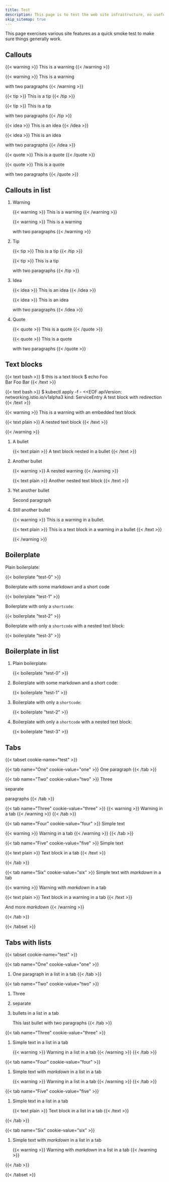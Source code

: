 ```yaml
---
title: Test
description: This page is to test the web site infrastructure, no useful content here.
skip_sitemap: true
---
```


This page exercises various site features as a quick smoke test to make sure things generally work.

## Callouts

{{< warning >}}
This is a warning
{{< /warning >}}

{{< warning >}}
This is a warning

with two paragraphs
{{< /warning >}}

{{< tip >}}
This is a tip
{{< /tip >}}

{{< tip >}}
This is a tip

with two paragraphs
{{< /tip >}}

{{< idea >}}
This is an idea
{{< /idea >}}

{{< idea >}}
This is an idea

with two paragraphs
{{< /idea >}}

{{< quote >}}
This is a quote
{{< /quote >}}

{{< quote >}}
This is a quote

with two paragraphs
{{< /quote >}}

## Callouts in list

1. Warning

    {{< warning >}}
    This is a warning
    {{< /warning >}}

    {{< warning >}}
    This is a warning

    with two paragraphs
    {{< /warning >}}

1. Tip

    {{< tip >}}
    This is a tip
    {{< /tip >}}

    {{< tip >}}
    This is a tip

    with two paragraphs
    {{< /tip >}}

1. Idea

    {{< idea >}}
    This is an idea
    {{< /idea >}}

    {{< idea >}}
    This is an idea

    with two paragraphs
    {{< /idea >}}

1. Quote

    {{< quote >}}
    This is a quote
    {{< /quote >}}

    {{< quote >}}
    This is a quote

    with two paragraphs
    {{< /quote >}}

## Text blocks

{{< text bash >}}
$ this is a text block
$ echo Foo \
Bar
Foo Bar
{{< /text >}}

{{< text bash >}}
$ kubectl apply -f - <<EOF
apiVersion: networking.istio.io/v1alpha3
kind: ServiceEntry
A test block with redirection
{{< /text >}}

{{< warning >}}
This is a warning with an embedded text block

{{< text plain >}}
A nested text block
{{< /text >}}

{{< /warning >}}

1. A bullet

    {{< text plain >}}
    A text block nested in a bullet
    {{< /text >}}

1. Another bullet

    {{< warning >}}
    A nested warning
    {{< /warning >}}

    {{< text plain >}}
    Another nested text block
    {{< /text >}}

1. Yet another bullet

    Second paragraph

1. Still another bullet

    {{< warning >}}
    This is a warning in a bullet.

    {{< text plain >}}
    This is a text block in a warning in a bullet
    {{< /text >}}

    {{< /warning >}}

## Boilerplate

Plain boilerplate:

{{< boilerplate "test-0" >}}

Boilerplate with some markdown and a short code

{{< boilerplate "test-1" >}}

Boilerplate with only a `shortcode`:

{{< boilerplate "test-2" >}}

Boilerplate with only a `shortcode` with a nested text block:

{{< boilerplate "test-3" >}}

## Boilerplate in list

1. Plain boilerplate:

    {{< boilerplate "test-0" >}}

1. Boilerplate with some markdown and a short code:

    {{< boilerplate "test-1" >}}

1. Boilerplate with only a `shortcode`:

    {{< boilerplate "test-2" >}}

1. Boilerplate with only a `shortcode` with a nested text block:

    {{< boilerplate "test-3" >}}

## Tabs

{{< tabset cookie-name="test" >}}

{{< tab name="One" cookie-value="one" >}}
One paragraph
{{< /tab >}}

{{< tab name="Two" cookie-value="two" >}}
Three

separate

paragraphs
{{< /tab >}}

{{< tab name="Three" cookie-value="three" >}}
{{< warning >}}
Warning in a tab
{{< /warning >}}
{{< /tab >}}

{{< tab name="Four" cookie-value="four" >}}
Simple text

{{< warning >}}
Warning in a tab
{{< /warning >}}
{{< /tab >}}

{{< tab name="Five" cookie-value="five" >}}
Simple text

{{< text plain >}}
Text block in a tab
{{< /text >}}

{{< /tab >}}

{{< tab name="Six" cookie-value="six" >}}
Simple text with _markdown_ in a tab

{{< warning >}}
Warning with _markdown_ in a tab

{{< text plain >}}
Text block in a warning in a tab
{{< /text >}}

And more _markdown_
{{< /warning >}}

{{< /tab >}}

{{< /tabset >}}

## Tabs with lists

{{< tabset cookie-name="test" >}}

{{< tab name="One" cookie-value="one" >}}
1. One paragraph in a list in a tab
{{< /tab >}}

{{< tab name="Two" cookie-value="two" >}}
1. Three

1. separate

1. bullets in a list in a tab

    This last bullet with two paragraphs
{{< /tab >}}

{{< tab name="Three" cookie-value="three" >}}
1. Simple text in a list in a tab

    {{< warning >}}
    Warning in a list in a tab
    {{< /warning >}}
{{< /tab >}}

{{< tab name="Four" cookie-value="four" >}}
1. Simple text with _markdown_ in a list in a tab

    {{< warning >}}
    Warning in a list in a tab
    {{< /warning >}}
{{< /tab >}}

{{< tab name="Five" cookie-value="five" >}}
1. Simple text in a list in a tab

    {{< text plain >}}
    Text block in a list in a tab
    {{< /text >}}

{{< /tab >}}

{{< tab name="Six" cookie-value="six" >}}
1. Simple text with _markdown_ in a list in a tab

    {{< warning >}}
    Warning with _markdown_ in a list in a tab
    {{< /warning >}}

{{< /tab >}}

{{< /tabset >}}
